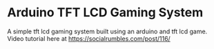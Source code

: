 # Arduino TFT LCD Gaming System
A simple tft lcd gaming system built using an arduino and tft lcd game. Video tutorial here at https://socialrumbles.com/post/116/
